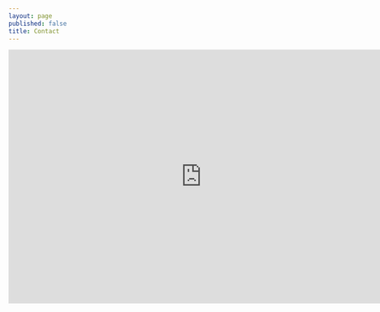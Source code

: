 ```yaml
---
layout: page
published: false
title: Contact
---
```


<iframe src="https://docs.google.com/forms/d/18e71eUU_zdcnWu21ghStGkVvJy1mBcfMgKWmudVMvzg/viewform?embedded=true" width="760" height="500" frameborder="0" marginheight="0" marginwidth="0">Loading...</iframe>
